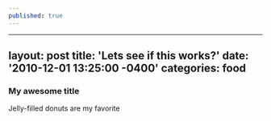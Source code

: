 ```yaml
---
published: true
---
```

---
layout: post
title: 'Lets see if this works?'
date: '2010-12-01 13:25:00 -0400'
categories: food
---


### My awesome title

Jelly-filled donuts are my favorite